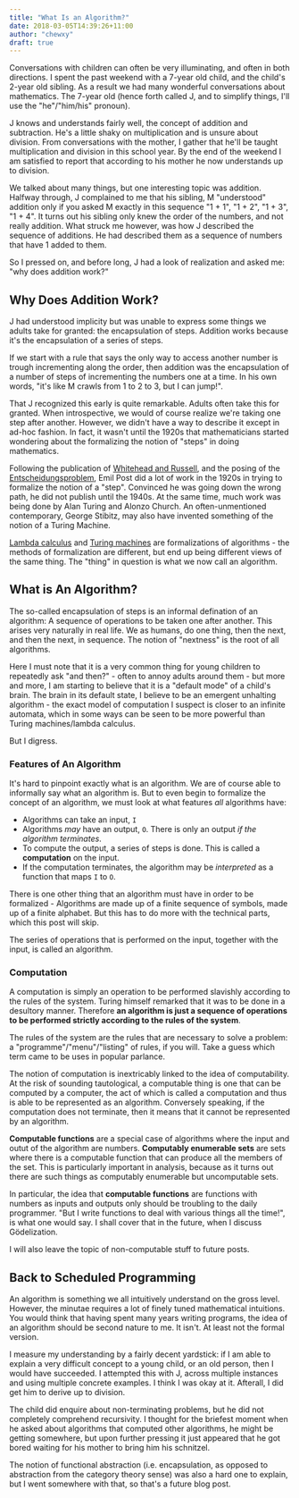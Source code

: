 ```yaml
---
title: "What Is an Algorithm?"
date: 2018-03-05T14:39:26+11:00
author: "chewxy"
draft: true
---
```


Conversations with children can often be very illuminating, and often in both directions. I spent the past weekend with a 7-year old child, and the child's 2-year old sibling. As a result we had many wonderful conversations about mathematics. The 7-year old (hence forth called J, and to simplify things, I'll use the "he"/"him/his" pronoun). 

J knows and understands fairly well, the concept of addition and subtraction. He's a little shaky on multiplication and is unsure about division. From conversations with the mother, I gather that he'll be taught multiplication and division in this school year. By the end of the weekend I am satisfied to report that according to his mother he now understands up to division. 

We talked about many things, but one interesting topic was addition. Halfway through, J complained to me that his sibling, M "understood" addition only if you asked M exactly in this sequence "1 + 1", "1 + 2", "1 + 3", "1 + 4".  It turns out his sibling only knew the order of the numbers, and not really addition. What struck me however, was how J described the sequence of additions. He had described them as a sequence of numbers that have 1 added to them. 

So I pressed on, and before long, J had a look of realization and asked me: "why does addition work?"

## Why Does Addition Work? ##

J had understood implicity but was unable to express some things we adults take for granted: the encapsulation of steps. Addition works because it's the encapsulation of a series of steps.

If we start with a rule that says the only way to access another number is trough incrementing along the order, then addition was the encapsulation of a number of steps of incrementing the numbers one at a time. In his own words, "it's like M crawls from 1 to 2 to 3, but I can jump!". 

That J recognized this early is quite remarkable. Adults often take this for granted. When introspective, we would of course realize we're taking one step after another. However, we didn't have a way to describe it except in ad-hoc fashion. In fact, it wasn't until the 1920s that mathematicians started wondering about the formalizing the notion of "steps" in doing mathematics. 

Following the publication of [Whitehead and Russell](https://en.wikipedia.org/wiki/Principia_Mathematica), and the posing of the [Entscheidungsproblem](https://en.wikipedia.org/wiki/Entscheidungsproblem), Emil Post did a lot of work in the 1920s in trying to formalize the notion of a "step". Convinced he was going down the wrong path, he did not publish until the 1940s. At the same time, much work was being done by Alan Turing and Alonzo Church. An often-unmentioned contemporary, George Stibitz, may also have invented something of the notion of a Turing Machine.

[Lambda calculus](https://en.wikipedia.org/wiki/Lambda_calculus) and [Turing machines](https://en.wikipedia.org/wiki/Turing_machine) are formalizations of algorithms - the methods of formalization are different, but end up being different views of the same thing. The "thing" in question is what we now call an algorithm.

## What is An Algorithm? ##

The so-called encapsulation of steps is an informal defination of an algorithm: A sequence of operations to be taken one after another. This arises very naturally in real life. We as humans, do one thing, then the next, and then the next, in sequence. The notion of "nextness" is the root of all algorithms. 

Here I must note that it is a very common thing for young children to repeatedly ask "and then?" - often to annoy adults around them -  but more and more, I am starting to believe that it is a "default mode" of a child's brain. The brain in its default state, I believe to be an emergent unhalting algorithm - the exact model of computation I suspect is closer to an infinite automata, which in some ways can be seen to be more powerful than Turing machines/lambda calculus.

But I digress.


### Features of An Algorithm ###

It's hard to pinpoint exactly what is an algorithm. We are of course able to informally say what an algorithm is. But to even begin to formalize the concept of an algorithm, we must look at what features *all* algorithms have:

* Algorithms can take an input, `I`
* Algorithms *may* have an output, `O`. There is only an output *if the algorithm terminates*.
* To compute the output, a series of steps is done. This is called  a **computation** on the input.
* If the computation terminates, the algorithm may be *interpreted* as a function that maps `I` to `O`.

There is one other thing that an algorithm must have in order to be formalized - Algorithms are made up of a finite sequence of symbols, made up of a finite alphabet. But this has to do more with the technical parts, which this post will skip.

The series of operations that is performed on the input, together with the input, is called an algorithm. 

### Computation ###

A computation is simply an operation to be performed slavishly according to the rules of the system. Turing himself remarked that it was to be done in a desultory manner.  Therefore **an algorithm is just a sequence of operations to be performed strictly according to the rules of the system**.  

The rules of the system are the rules that are necessary to solve a problem: a "programme"/"menu"/"listing" of rules, if you will. Take a guess which term came to be uses in popular parlance.


The notion of computation is inextricably linked to the idea of computability. At the risk of sounding tautological, a computable thing is one that can be computed by a computer, the act of which is called a computation and thus is able to be represented as an algorithm. Conversely speaking, if the computation does not terminate, then it means that it cannot be represented by an algorithm.

**Computable functions** are a special case of algorithms where the input and outut of the algorithm are numbers. **Computably enumerable sets** are sets where there is a computable function that can produce all the members of the set. This is particularly important in analysis, because as it turns out there are such things as computably enumerable but uncomputable sets.

In particular, the idea that **computable functions** are functions with numbers as inputs and outputs only should be troubling to the daily programmer. "But I write functions to deal with various things all the time!", is what one would say. I shall cover that in the future, when I discuss Gödelization.

I will also leave the topic of non-computable stuff to future posts.

## Back to Scheduled Programming ##

An algorithm is something we all intuitively understand on the gross level. However, the minutae requires a lot of finely tuned mathematical intuitions. You would think that having spent many years writing programs, the idea of an algorithm should be second nature to me. It isn't. At least not the formal version. 

I measure my understanding by a fairly decent yardstick: if I am able to explain a very difficult concept to a young child, or an old person, then I would have succeeded. I attempted this with J, across multiple instances and using multiple concrete examples. I think I was okay at it. Afterall, I did get him to derive up to division. 

The child did enquire about non-terminating problems, but he did not completely comprehend recursivity. I thought for the briefest moment when he asked about algorithms that computed other algorithms, he might be getting somewhere, but upon further pressing it just appeared that he got bored waiting for his mother to bring him his schnitzel.

The notion of functional abstraction (i.e. encapsulation, as opposed to abstraction from the category theory sense) was also a hard one to explain, but I went somewhere with that, so that's a future blog post.